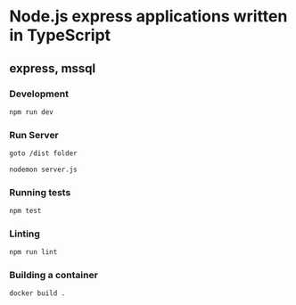 # Node.js express applications written in TypeScript

## express, mssql

### Development

```bash
npm run dev
```

### Run Server

```bash
goto /dist folder

nodemon server.js
```

### Running tests

```bash
npm test
```

### Linting

```bash
npm run lint
```

### Building a container

```bash
docker build .
```
